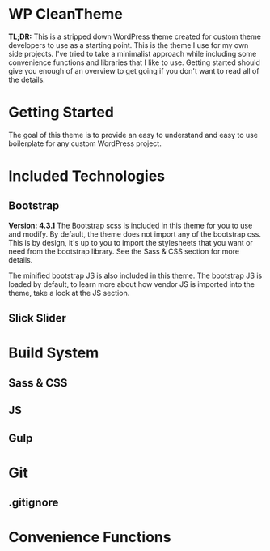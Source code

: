 # WP CleanTheme

**TL;DR:** This is a stripped down WordPress theme created for custom theme developers to use as a starting point. This is the theme I use for my own side projects. I've tried to take a minimalist approach while including some convenience functions and libraries that I like to use. Getting started should give you enough of an overview to get going if you don't want to read all of the details.

# Getting Started

The goal of this theme is to provide an easy to understand and easy to use boilerplate for any custom WordPress project. 

# Included Technologies

## Bootstrap
	
**Version: 4.3.1**
The Bootstrap scss is included in this theme for you to use and modify. By default, the theme does not import any of the bootstrap css. This is by design, it's up to you to import the stylesheets that you want or need from the bootstrap library. See the Sass & CSS section for more details.

The minified bootstrap JS is also included in this theme. The bootstrap JS is loaded by default, to learn more about how vendor JS is imported into the theme, take a look at the JS section.

## Slick Slider

# Build System

## Sass & CSS 


## JS


## Gulp

# Git

## .gitignore

# Convenience Functions
